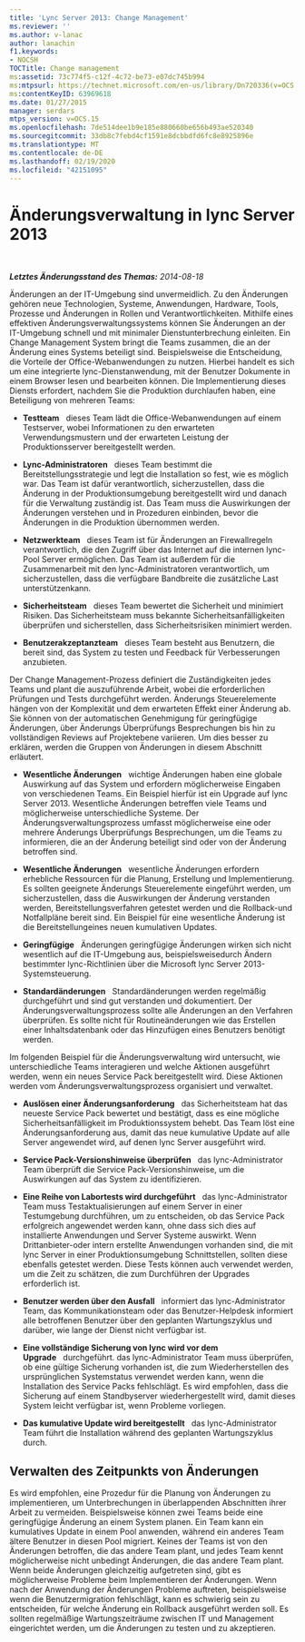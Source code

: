 ```yaml
---
title: 'Lync Server 2013: Change Management'
ms.reviewer: ''
ms.author: v-lanac
author: lanachin
f1.keywords:
- NOCSH
TOCTitle: Change management
ms:assetid: 73c774f5-c12f-4c72-be73-e07dc745b994
ms:mtpsurl: https://technet.microsoft.com/en-us/library/Dn720336(v=OCS.15)
ms:contentKeyID: 63969618
ms.date: 01/27/2015
manager: serdars
mtps_version: v=OCS.15
ms.openlocfilehash: 7de514dee1b9e185e880660be656b493ae520340
ms.sourcegitcommit: 33db8c7febd4cf1591e8dcbbdfd6fc8e8925896e
ms.translationtype: MT
ms.contentlocale: de-DE
ms.lasthandoff: 02/19/2020
ms.locfileid: "42151095"
---
```

<div data-xmlns="http://www.w3.org/1999/xhtml">

<div class="topic" data-xmlns="http://www.w3.org/1999/xhtml" data-msxsl="urn:schemas-microsoft-com:xslt" data-cs="http://msdn.microsoft.com/">

<div data-asp="https://msdn2.microsoft.com/asp">

# <a name="change-management-in-lync-server-2013"></a>Änderungsverwaltung in lync Server 2013

</div>

<div id="mainSection">

<div id="mainBody">

<span> </span>

_**Letztes Änderungsstand des Themas:** 2014-08-18_

Änderungen an der IT-Umgebung sind unvermeidlich. Zu den Änderungen gehören neue Technologien, Systeme, Anwendungen, Hardware, Tools, Prozesse und Änderungen in Rollen und Verantwortlichkeiten. Mithilfe eines effektiven Änderungsverwaltungssystems können Sie Änderungen an der IT-Umgebung schnell und mit minimaler Dienstunterbrechung einleiten. Ein Change Management System bringt die Teams zusammen, die an der Änderung eines Systems beteiligt sind. Beispielsweise die Entscheidung, die Vorteile der Office-Webanwendungen zu nutzen. Hierbei handelt es sich um eine integrierte lync-Dienstanwendung, mit der Benutzer Dokumente in einem Browser lesen und bearbeiten können. Die Implementierung dieses Diensts erfordert, nachdem Sie die Produktion durchlaufen haben, eine Beteiligung von mehreren Teams:

  - **Testteam**   dieses Team lädt die Office-Webanwendungen auf einem Testserver, wobei Informationen zu den erwarteten Verwendungsmustern und der erwarteten Leistung der Produktionsserver bereitgestellt werden.

  - **Lync-Administratoren**   dieses Team bestimmt die Bereitstellungsstrategie und legt die Installation so fest, wie es möglich war. Das Team ist dafür verantwortlich, sicherzustellen, dass die Änderung in der Produktionsumgebung bereitgestellt wird und danach für die Verwaltung zuständig ist. Das Team muss die Auswirkungen der Änderungen verstehen und in Prozeduren einbinden, bevor die Änderungen in die Produktion übernommen werden.

  - **Netzwerkteam**   dieses Team ist für Änderungen an Firewallregeln verantwortlich, die den Zugriff über das Internet auf die internen lync-Pool Server ermöglichen. Das Team ist außerdem für die Zusammenarbeit mit den lync-Administratoren verantwortlich, um sicherzustellen, dass die verfügbare Bandbreite die zusätzliche Last unterstützenkann.

  - **Sicherheitsteam**   dieses Team bewertet die Sicherheit und minimiert Risiken. Das Sicherheitsteam muss bekannte Sicherheitsanfälligkeiten überprüfen und sicherstellen, dass Sicherheitsrisiken minimiert werden.

  - **Benutzerakzeptanzteam**   dieses Team besteht aus Benutzern, die bereit sind, das System zu testen und Feedback für Verbesserungen anzubieten.

Der Change Management-Prozess definiert die Zuständigkeiten jedes Teams und plant die auszuführende Arbeit, wobei die erforderlichen Prüfungen und Tests durchgeführt werden. Änderungs Steuerelemente hängen von der Komplexität und dem erwarteten Effekt einer Änderung ab. Sie können von der automatischen Genehmigung für geringfügige Änderungen, über Änderungs Überprüfungs Besprechungen bis hin zu vollständigen Reviews auf Projektebene variieren. Um dies besser zu erklären, werden die Gruppen von Änderungen in diesem Abschnitt erläutert.

  - **Wesentliche Änderungen**   wichtige Änderungen haben eine globale Auswirkung auf das System und erfordern möglicherweise Eingaben von verschiedenen Teams. Ein Beispiel hierfür ist ein Upgrade auf lync Server 2013. Wesentliche Änderungen betreffen viele Teams und möglicherweise unterschiedliche Systeme. Der Änderungsverwaltungsprozess umfasst möglicherweise eine oder mehrere Änderungs Überprüfungs Besprechungen, um die Teams zu informieren, die an der Änderung beteiligt sind oder von der Änderung betroffen sind.

  - **Wesentliche Änderungen**   wesentliche Änderungen erfordern erhebliche Ressourcen für die Planung, Erstellung und Implementierung. Es sollten geeignete Änderungs Steuerelemente eingeführt werden, um sicherzustellen, dass die Auswirkungen der Änderung verstanden werden, Bereitstellungsverfahren getestet werden und die Rollback-und Notfallpläne bereit sind. Ein Beispiel für eine wesentliche Änderung ist die Bereitstellungeines neuen kumulativen Updates.

  - **Geringfügige**   Änderungen geringfügige Änderungen wirken sich nicht wesentlich auf die IT-Umgebung aus, beispielsweisedurch Ändern bestimmter lync-Richtlinien über die Microsoft lync Server 2013-Systemsteuerung.

  - **Standardänderungen**   Standardänderungen werden regelmäßig durchgeführt und sind gut verstanden und dokumentiert. Der Änderungsverwaltungsprozess sollte alle Änderungen an den Verfahren überprüfen. Es sollte nicht für Routineänderungen wie das Erstellen einer Inhaltsdatenbank oder das Hinzufügen eines Benutzers benötigt werden.

Im folgenden Beispiel für die Änderungsverwaltung wird untersucht, wie unterschiedliche Teams interagieren und welche Aktionen ausgeführt werden, wenn ein neues Service Pack bereitgestellt wird. Diese Aktionen werden vom Änderungsverwaltungsprozess organisiert und verwaltet.

  - **Auslösen einer Änderungsanforderung**   das Sicherheitsteam hat das neueste Service Pack bewertet und bestätigt, dass es eine mögliche Sicherheitsanfälligkeit im Produktionssystem behebt. Das Team löst eine Änderungsanforderung aus, damit das neue kumulative Update auf alle Server angewendet wird, auf denen lync Server ausgeführt wird.

  - **Service Pack-Versionshinweise überprüfen**   das lync-Administrator Team überprüft die Service Pack-Versionshinweise, um die Auswirkungen auf das System zu identifizieren.

  - **Eine Reihe von Labortests wird durchgeführt**   das lync-Administrator Team muss Testaktualisierungen auf einem Server in einer Testumgebung durchführen, um zu entscheiden, ob das Service Pack erfolgreich angewendet werden kann, ohne dass sich dies auf installierte Anwendungen und Server Systeme auswirkt. Wenn Drittanbieter-oder intern erstellte Anwendungen vorhanden sind, die mit lync Server in einer Produktionsumgebung Schnittstellen, sollten diese ebenfalls getestet werden. Diese Tests können auch verwendet werden, um die Zeit zu schätzen, die zum Durchführen der Upgrades erforderlich ist.

  - **Benutzer werden über den Ausfall**   informiert das lync-Administrator Team, das Kommunikationsteam oder das Benutzer-Helpdesk informiert alle betroffenen Benutzer über den geplanten Wartungszyklus und darüber, wie lange der Dienst nicht verfügbar ist.

  - **Eine vollständige Sicherung von lync wird vor dem Upgrade**   durchgeführt. das lync-Administrator Team muss überprüfen, ob eine gültige Sicherung vorhanden ist, die zum Wiederherstellen des ursprünglichen Systemstatus verwendet werden kann, wenn die Installation des Service Packs fehlschlägt. Es wird empfohlen, dass die Sicherung auf einem Standbyserver wiederhergestellt wird, damit dieses System leicht verfügbar ist, wenn Probleme vorliegen.

  - **Das kumulative Update wird bereitgestellt**   das lync-Administrator Team führt die Installation während des geplanten Wartungszyklus durch.

<div>

## <a name="managing-the-timing-of-changes"></a>Verwalten des Zeitpunkts von Änderungen

Es wird empfohlen, eine Prozedur für die Planung von Änderungen zu implementieren, um Unterbrechungen in überlappenden Abschnitten ihrer Arbeit zu vermeiden. Beispielsweise können zwei Teams beide eine geringfügige Änderung an einem System planen. Ein Team kann ein kumulatives Update in einem Pool anwenden, während ein anderes Team ältere Benutzer in diesen Pool migriert. Keines der Teams ist von den Änderungen betroffen, die das andere Team plant, und jedes Team kennt möglicherweise nicht unbedingt Änderungen, die das andere Team plant. Wenn beide Änderungen gleichzeitig aufgetreten sind, gibt es möglicherweise Probleme beim Implementieren der Änderungen. Wenn nach der Anwendung der Änderungen Probleme auftreten, beispielsweise wenn die Benutzermigration fehlschlägt, kann es schwierig sein zu entscheiden, für welche Änderung ein Rollback ausgeführt werden soll. Es sollten regelmäßige Wartungszeiträume zwischen IT und Management eingerichtet werden, um die Änderungen zu testen und zu akzeptieren.

</div>

</div>

<span> </span>

</div>

</div>

</div>

